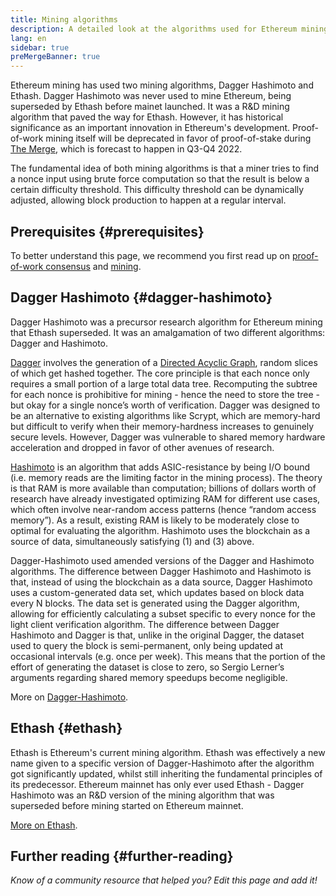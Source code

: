 ```yaml
---
title: Mining algorithms
description: A detailed look at the algorithms used for Ethereum mining.
lang: en
sidebar: true
preMergeBanner: true
---
```


Ethereum mining has used two mining algorithms, Dagger Hashimoto and Ethash. Dagger Hashimoto was never used to mine Ethereum, being superseded by Ethash before mainet launched. It was a R&D mining algorithm that paved the way for Ethash. However, it has historical significance as an important innovation in Ethereum's development. Proof-of-work mining itself will be deprecated in favor of proof-of-stake during [The Merge](/upgrades/merge/), which is forecast to happen in Q3-Q4 2022. 

The fundamental idea of both mining algorithms is that a miner tries to find a nonce input using brute force computation so that the result is below a certain difficulty threshold. This difficulty threshold can be dynamically adjusted, allowing block production to happen at a regular interval.

## Prerequisites {#prerequisites}

To better understand this page, we recommend you first read up on [proof-of-work consensus](/developers/docs/consensus-mechanisms/pow) and [mining](/developers/docs/consensus-mechanisms/pow/mining).

## Dagger Hashimoto {#dagger-hashimoto}

Dagger Hashimoto was a precursor research algorithm for Ethereum mining that Ethash superseded. It was an amalgamation of two different algorithms: Dagger and Hashimoto.

[Dagger](http://www.hashcash.org/papers/dagger.html) involves the generation of a [Directed Acyclic Graph](https://en.wikipedia.org/wiki/Directed_acyclic_graph), random slices of which get hashed together. The core principle is that each nonce only requires a small portion of a large total data tree. Recomputing the subtree for each nonce is prohibitive for mining - hence the need to store the tree - but okay for a single nonce’s worth of verification. Dagger was designed to be an alternative to existing algorithms like Scrypt, which are memory-hard but difficult to verify when their memory-hardness increases to genuinely secure levels. However, Dagger was vulnerable to shared memory hardware acceleration and dropped in favor of other avenues of research.

[Hashimoto](http://diyhpl.us/%7Ebryan/papers2/bitcoin/meh/hashimoto.pdf) is an algorithm that adds ASIC-resistance by being I/O bound (i.e. memory reads are the limiting factor in the mining process). The theory is that RAM is more available than computation; billions of dollars worth of research have already investigated optimizing RAM for different use cases, which often involve near-random access patterns (hence “random access memory”). As a result, existing RAM is likely to be moderately close to optimal for evaluating the algorithm. Hashimoto uses the blockchain as a source of data, simultaneously satisfying (1) and (3) above.

Dagger-Hashimoto used amended versions of the Dagger and Hashimoto algorithms. The difference between Dagger Hashimoto and Hashimoto is that, instead of using the blockchain as a data source, Dagger Hashimoto uses a custom-generated data set, which updates based on block data every N blocks. The data set is generated using the Dagger algorithm, allowing for efficiently calculating a subset specific to every nonce for the light client verification algorithm. The difference between Dagger Hashimoto and Dagger is that, unlike in the original Dagger, the dataset used to query the block is semi-permanent, only being updated at occasional intervals (e.g. once per week). This means that the portion of the effort of generating the dataset is close to zero, so Sergio Lerner’s arguments regarding shared memory speedups become negligible.

More on [Dagger-Hashimoto](/developers/docs/consensus-mechanisms/pow/mining-algorithms/dagger-hashimoto).

## Ethash {#ethash}

Ethash is Ethereum's current mining algorithm. Ethash was effectively a new name given to a specific version of Dagger-Hashimoto after the algorithm got significantly updated, whilst still inheriting the fundamental principles of its predecessor. Ethereum mainnet has only ever used Ethash - Dagger Hashimoto was an R&D version of the mining algorithm that was superseded before mining started on Ethereum mainnet.

[More on Ethash](/developers/docs/consensus-mechanisms/pow/mining-algorithms/ethash).

## Further reading {#further-reading}

_Know of a community resource that helped you? Edit this page and add it!_
